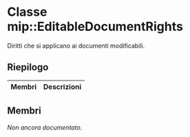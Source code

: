 # <a name="class-mipeditabledocumentrights"></a>Classe mip::EditableDocumentRights 
Diritti che si applicano ai documenti modificabili.
  
## <a name="summary"></a>Riepilogo
 Membri                        | Descrizioni                                
--------------------------------|---------------------------------------------
  
## <a name="members"></a>Membri
_Non ancora documentato._
